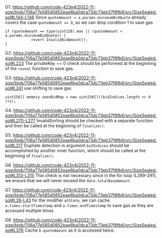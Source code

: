 G1: https://github.com/code-423n4/2022-11-size/blob/706a77e585d0852eae6ba0dca73dc73eb37f8fb6/src/SizeSealed.sol#L144-L146
Since ``quoteAmount < a.params.minimumBidQuote`` already covers the case ``quoteAmount == 0``, so we can drop condition 1 to save gas
```
if (quoteAmount == type(uint128).max || (quoteAmount < a.params.minimumBidQuote)) {
            revert InvalidBidAmount();
}
```

G2: https://github.com/code-423n4/2022-11-size/blob/706a77e585d0852eae6ba0dca73dc73eb37f8fb6/src/SizeSealed.sol#L223
The privateKey == 0 check should be performed at the beginning of the ``reveal`` function to save gas.


G3: https://github.com/code-423n4/2022-11-size/blob/706a77e585d0852eae6ba0dca73dc73eb37f8fb6/src/SizeSealed.sol#L241
use shifting to save gas
```
uint256[] memory seenBidMap = new uint256[]((bidIndices.length >> 8 )+1);

```
G4. https://github.com/code-423n4/2022-11-size/blob/706a77e585d0852eae6ba0dca73dc73eb37f8fb6/src/SizeSealed.sol#L270-L277
InvalidSorting should be checked with a separate function and then be called at the beginning of ``finalize()``. 

G5. https://github.com/code-423n4/2022-11-size/blob/706a77e585d0852eae6ba0dca73dc73eb37f8fb6/src/SizeSealed.sol#L217
Dupliate detection in argument ``bidIndices`` should be accomplished by another inner function, which should be called at the beginning of ``finalize()``.

G6. https://github.com/code-423n4/2022-11-size/blob/706a77e585d0852eae6ba0dca73dc73eb37f8fb6/src/SizeSealed.sol#L313-L315
This check is not necessary since in the for loop (L289-291), we ensure that we will never exceed the ``data.totalBaseAmount``.

G7. https://github.com/code-423n4/2022-11-size/blob/706a77e585d0852eae6ba0dca73dc73eb37f8fb6/src/SizeSealed.sol#L28-L43
for the modifier ``atState``, we can cache ``a.times.startTimestamp`` and ``a.times.endTimestamp`` to save gas as they are accessed multiple times

G8.  https://github.com/code-423n4/2022-11-size/blob/706a77e585d0852eae6ba0dca73dc73eb37f8fb6/src/SizeSealed.sol#L376
Cache ``b.quoteAmount`` as it is accessed twice.
